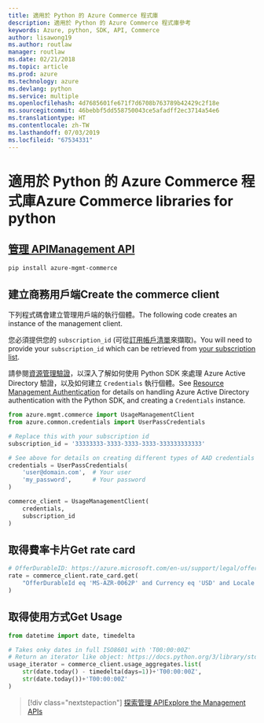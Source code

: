 ```yaml
---
title: 適用於 Python 的 Azure Commerce 程式庫
description: 適用於 Python 的 Azure Commerce 程式庫參考
keywords: Azure, python, SDK, API, Commerce
author: lisawong19
ms.author: routlaw
manager: routlaw
ms.date: 02/21/2018
ms.topic: article
ms.prod: azure
ms.technology: azure
ms.devlang: python
ms.service: multiple
ms.openlocfilehash: 4d7685601fe671f7d6708b763789b42429c2f18e
ms.sourcegitcommit: 46bebbf5dd558750043ce5afadff2ec3714a54e6
ms.translationtype: HT
ms.contentlocale: zh-TW
ms.lasthandoff: 07/03/2019
ms.locfileid: "67534331"
---
```

# <a name="azure-commerce-libraries-for-python"></a><span data-ttu-id="114e9-104">適用於 Python 的 Azure Commerce 程式庫</span><span class="sxs-lookup"><span data-stu-id="114e9-104">Azure Commerce libraries for python</span></span>

## <a name="management-apipythonapioverviewazurecommercemanagement"></a>[<span data-ttu-id="114e9-105">管理 API</span><span class="sxs-lookup"><span data-stu-id="114e9-105">Management API</span></span>](/python/api/overview/azure/commerce/management)

```bash
pip install azure-mgmt-commerce
```
## <a name="create-the-commerce-client"></a><span data-ttu-id="114e9-106">建立商務用戶端</span><span class="sxs-lookup"><span data-stu-id="114e9-106">Create the commerce client</span></span>

<span data-ttu-id="114e9-107">下列程式碼會建立管理用戶端的執行個體。</span><span class="sxs-lookup"><span data-stu-id="114e9-107">The following code creates an instance of the management client.</span></span>

<span data-ttu-id="114e9-108">您必須提供您的 ``subscription_id`` (可從[訂用帳戶清單](https://manage.windowsazure.com/#Workspaces/AdminTasks/SubscriptionMapping)來擷取)。</span><span class="sxs-lookup"><span data-stu-id="114e9-108">You will need to provide your ``subscription_id`` which can be retrieved from [your subscription list](https://manage.windowsazure.com/#Workspaces/AdminTasks/SubscriptionMapping).</span></span>

<span data-ttu-id="114e9-109">請參閱[資源管理驗證](/python/azure/python-sdk-azure-authenticate)，以深入了解如何使用 Python SDK 來處理 Azure Active Directory 驗證，以及如何建立 ``Credentials`` 執行個體。</span><span class="sxs-lookup"><span data-stu-id="114e9-109">See [Resource Management Authentication](/python/azure/python-sdk-azure-authenticate) for details on handling Azure Active Directory authentication with the Python SDK, and creating a ``Credentials`` instance.</span></span>

```python
from azure.mgmt.commerce import UsageManagementClient
from azure.common.credentials import UserPassCredentials

# Replace this with your subscription id
subscription_id = '33333333-3333-3333-3333-333333333333'

# See above for details on creating different types of AAD credentials
credentials = UserPassCredentials(
    'user@domain.com',  # Your user
    'my_password',      # Your password
)

commerce_client = UsageManagementClient(
    credentials,
    subscription_id
)
``` 

## <a name="get-rate-card"></a><span data-ttu-id="114e9-110">取得費率卡片</span><span class="sxs-lookup"><span data-stu-id="114e9-110">Get rate card</span></span>

```python
# OfferDurableID: https://azure.microsoft.com/en-us/support/legal/offer-details/
rate = commerce_client.rate_card.get(
    "OfferDurableId eq 'MS-AZR-0062P' and Currency eq 'USD' and Locale eq 'en-US' and RegionInfo eq 'US'"
)
```

## <a name="get-usage"></a><span data-ttu-id="114e9-111">取得使用方式</span><span class="sxs-lookup"><span data-stu-id="114e9-111">Get Usage</span></span>

```python
from datetime import date, timedelta

# Takes onky dates in full ISO8601 with 'T00:00:00Z'
# Return an iterator like object: https://docs.python.org/3/library/stdtypes.html#iterator-types
usage_iterator = commerce_client.usage_aggregates.list(
    str(date.today() - timedelta(days=1))+'T00:00:00Z',
    str(date.today())+'T00:00:00Z'
)
```

> [!div class="nextstepaction"]
> [<span data-ttu-id="114e9-112">探索管理 API</span><span class="sxs-lookup"><span data-stu-id="114e9-112">Explore the Management APIs</span></span>](/python/api/overview/azure/commerce/management)